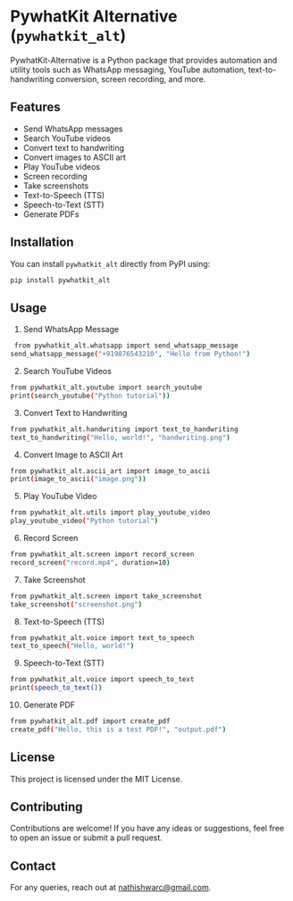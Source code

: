 # PywhatKit Alternative (`pywhatkit_alt`)  

PywhatKit-Alternative is a Python package that provides automation and utility tools such as WhatsApp messaging, YouTube automation, text-to-handwriting conversion, screen recording, and more.  

## Features  

- Send WhatsApp messages  
- Search YouTube videos  
- Convert text to handwriting  
- Convert images to ASCII art  
- Play YouTube videos  
- Screen recording  
- Take screenshots  
- Text-to-Speech (TTS)  
- Speech-to-Text (STT)  
- Generate PDFs  

## Installation  

You can install `pywhatkit_alt` directly from PyPI using:  

```bash
pip install pywhatkit_alt
```
## Usage
1. Send WhatsApp Message
````bash
 from pywhatkit_alt.whatsapp import send_whatsapp_message
send_whatsapp_message("+919876543210", "Hello from Python!")
```` 
2. Search YouTube Videos
````bash
from pywhatkit_alt.youtube import search_youtube
print(search_youtube("Python tutorial"))
````
3. Convert Text to Handwriting
````bash
from pywhatkit_alt.handwriting import text_to_handwriting
text_to_handwriting("Hello, world!", "handwriting.png")
````
4. Convert Image to ASCII Art
````bash
from pywhatkit_alt.ascii_art import image_to_ascii
print(image_to_ascii("image.png"))
````
5. Play YouTube Video
````bash
from pywhatkit_alt.utils import play_youtube_video
play_youtube_video("Python tutorial")
````
6. Record Screen
````bash
from pywhatkit_alt.screen import record_screen
record_screen("record.mp4", duration=10)
````
7. Take Screenshot
````bash
from pywhatkit_alt.screen import take_screenshot
take_screenshot("screenshot.png")
````
8. Text-to-Speech (TTS)
````bash
from pywhatkit_alt.voice import text_to_speech
text_to_speech("Hello, world!")
````
9. Speech-to-Text (STT)
````bash
from pywhatkit_alt.voice import speech_to_text
print(speech_to_text())
````
10. Generate PDF
````bash
from pywhatkit_alt.pdf import create_pdf
create_pdf("Hello, this is a test PDF!", "output.pdf")
````

## License
This project is licensed under the MIT License.

## Contributing
Contributions are welcome! If you have any ideas or suggestions, feel free to open an issue or submit a pull request.

## Contact
For any queries, reach out at nathishwarc@gmail.com.